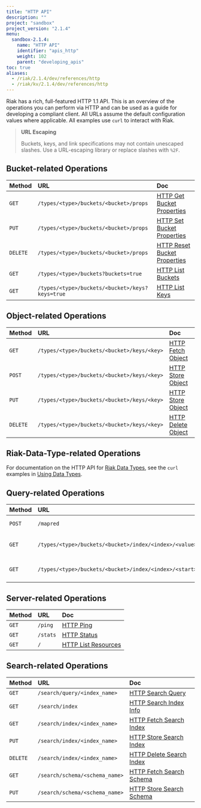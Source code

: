 ```yaml
---
title: "HTTP API"
description: ""
project: "sandbox"
project_version: "2.1.4"
menu:
  sandbox-2.1.4:
    name: "HTTP API"
    identifier: "apis_http"
    weight: 102
    parent: "developing_apis"
toc: true
aliases:
  - /riak/2.1.4/dev/references/http
  - /riak/kv/2.1.4/dev/references/http
---
```


Riak has a rich, full-featured HTTP 1.1 API. This is an overview of the
operations you can perform via HTTP and can be used as a guide for
developing a compliant client. All URLs assume the default configuration
values where applicable. All examples use `curl` to interact with Riak.

> **URL Escaping**
>
> Buckets, keys, and link specifications may not contain unescaped
slashes. Use a URL-escaping library or replace slashes with `%2F`.

## Bucket-related Operations

Method | URL | Doc
:------|:----|:---
`GET` | `/types/<type>/buckets/<bucket>/props` | [HTTP Get Bucket Properties](/riak/kv/2.1.4/developing/api/http/get-bucket-props)
`PUT` | `/types/<type>/buckets/<bucket>/props` | [HTTP Set Bucket Properties](/riak/kv/2.1.4/developing/api/http/set-bucket-props)
`DELETE` | `/types/<type>/buckets/<bucket>/props` | [HTTP Reset Bucket Properties](/riak/kv/2.1.4/developing/api/http/reset-bucket-props)
`GET` | `/types/<type>/buckets?buckets=true` | [HTTP List Buckets](/riak/kv/2.1.4/developing/api/http/list-buckets)
`GET` | `/types/<type>/buckets/<bucket>/keys?keys=true` | [HTTP List Keys](/riak/kv/2.1.4/developing/api/http/list-keys)

## Object-related Operations

Method | URL | Doc
:------|:----|:---
`GET` | `/types/<type>/buckets/<bucket>/keys/<key>` | [HTTP Fetch Object](/riak/kv/2.1.4/developing/api/http/fetch-object)
`POST` | `/types/<type>/buckets/<bucket>/keys/<key>` | [HTTP Store Object](/riak/kv/2.1.4/developing/api/http/store-object)
`PUT` | `/types/<type>/buckets/<bucket>/keys/<key>` | [HTTP Store Object](/riak/kv/2.1.4/developing/api/http/store-object)
`DELETE` | `/types/<type>/buckets/<bucket>/keys/<key>` | [HTTP Delete Object](/riak/kv/2.1.4/developing/api/http/delete-object)

## Riak-Data-Type-related Operations

For documentation on the HTTP API for [Riak Data Types](/riak/kv/2.1.4/learn/concepts/crdts),
see the `curl` examples in [Using Data Types](/riak/kv/2.1.4/developing/data-types).

## Query-related Operations

Method | URL | Doc
:------|:----|:---
`POST` | `/mapred` | [HTTP MapReduce](/riak/kv/2.1.4/developing/api/http/mapreduce)
`GET` | `/types/<type>/buckets/<bucket>/index/<index>/<value>` | [HTTP Secondary Indexes](/riak/kv/2.1.4/developing/api/http/secondary-indexes)
`GET` | `/types/<type>/buckets/<bucket>/index/<index>/<start>/<end>` | [HTTP Secondary Indexes](/riak/kv/2.1.4/developing/api/http/secondary-indexes)

## Server-related Operations

Method | URL | Doc
:------|:----|:---
`GET` | `/ping` | [HTTP Ping](/riak/kv/2.1.4/developing/api/http/ping)
`GET` | `/stats` | [HTTP Status](/riak/kv/2.1.4/developing/api/http/status)
`GET` | `/` | [HTTP List Resources](/riak/kv/2.1.4/developing/api/http/list-resources)

## Search-related Operations

Method | URL | Doc
:------|:----|:---
`GET` | `/search/query/<index_name>` | [HTTP Search Query](/riak/kv/2.1.4/developing/api/http/search-query)
`GET` | `/search/index` | [HTTP Search Index Info](/riak/kv/2.1.4/developing/api/http/search-index-info)
`GET` | `/search/index/<index_name>` | [HTTP Fetch Search Index](/riak/kv/2.1.4/developing/api/http/fetch-search-index)
`PUT` | `/search/index/<index_name>` | [HTTP Store Search Index](/riak/kv/2.1.4/developing/api/http/store-search-index)
`DELETE` | `/search/index/<index_name>` | [HTTP Delete Search Index](/riak/kv/2.1.4/developing/api/http/delete-search-index)
`GET` | `/search/schema/<schema_name>` | [HTTP Fetch Search Schema](/riak/kv/2.1.4/developing/api/http/fetch-search-schema)
`PUT` | `/search/schema/<schema_name>` | [HTTP Store Search Schema](/riak/kv/2.1.4/developing/api/http/store-search-schema)
